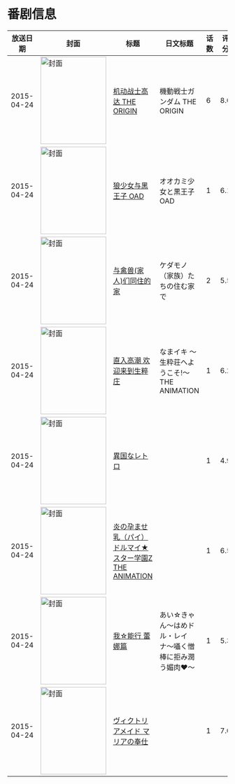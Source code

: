 # 番剧信息

|放送日期|封面|标题|日文标题|话数|评分|评分人数|
|---|---|---|---|---|---|---|
|2015-04-24|<img src="//lain.bgm.tv/pic/cover/c/f4/f1/62680_2GgGy.jpg" alt="封面" style="width:150px;height:200px;object-fit:cover;">|[机动战士高达 THE ORIGIN](https://bangumi.tv/subject/62680)|機動戦士ガンダム THE ORIGIN|6|8.0|2451人评分|
|2015-04-24|<img src="//lain.bgm.tv/pic/cover/c/e5/13/117155_jT4BJ.jpg" alt="封面" style="width:150px;height:200px;object-fit:cover;">|[狼少女与黑王子 OAD](https://bangumi.tv/subject/117155)|オオカミ少女と黒王子 OAD|1|6.1|165人评分|
|2015-04-24|<img src="/img/no_icon_subject.png" alt="封面" style="width:150px;height:200px;object-fit:cover;">|[与禽兽(家人)们同住的家](https://bangumi.tv/subject/126174)|ケダモノ（家族）たちの住む家で|2|5.5|264人评分|
|2015-04-24|<img src="/img/no_icon_subject.png" alt="封面" style="width:150px;height:200px;object-fit:cover;">|[直入高潮 欢迎来到生粹庄](https://bangumi.tv/subject/126187)|なまイキ ～生粋荘へようこそ!～ THE ANIMATION|1|6.2|291人评分|
|2015-04-24|<img src="/img/no_icon_subject.png" alt="封面" style="width:150px;height:200px;object-fit:cover;">|[異国なレトロ](https://bangumi.tv/subject/126189)||1|4.9|172人评分|
|2015-04-24|<img src="/img/no_icon_subject.png" alt="封面" style="width:150px;height:200px;object-fit:cover;">|[炎の孕ませ乳（パイ）ドルマイ★スター学園Z THE ANIMATION](https://bangumi.tv/subject/126190)||1|6.5|370人评分|
|2015-04-24|<img src="/img/no_icon_subject.png" alt="封面" style="width:150px;height:200px;object-fit:cover;">|[我☆能行 蕾娜篇](https://bangumi.tv/subject/130294)|あい☆きゃん～はめドル・レイナ〜囁く憎棒に拒み潤う媚肉♥～|1|5.3|238人评分|
|2015-04-24|<img src="/img/no_icon_subject.png" alt="封面" style="width:150px;height:200px;object-fit:cover;">|[ヴィクトリアメイド マリアの奉仕](https://bangumi.tv/subject/132559)||1|7.0|593人评分|
